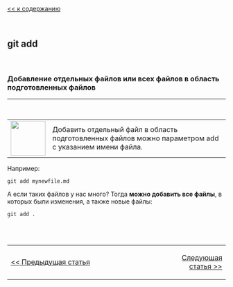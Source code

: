 [<< к содержанию](readme.md)

<br>

## git add
<br>

### Добавление отдельных файлов или всех файлов в область подготовленных файлов
***
<br>

<table>
  <tr>
    <td align='left'><img src="https://img.icons8.com/ios-filled/50/000000/plus-2-math.png" width=80/></td>
    <td>Добавить отдельный файл в область подготовленных файлов можно параметром add с указанием имени файла. </td>
  </tr>
  </table>


<!---![Add git command](https://img.icons8.com/ios-filled/50/000000/plus-2-math.png) 
-->

Например:

    git add mynewfile.md

А если таких файлов у нас много? Тогда **можно добавить все файлы**, в которых были изменения, а также новые файлы:


    git add .

<br><br>

<table >
  <tr>
    <td width=50%>

[<< Предыдущая статья](/02-init.md) 
    
</th>
    <td width=22%></td>
    <td align='right'>
    
[Следующая статья >>](/04-status.md)</td>
 
  </tr>
  </table>